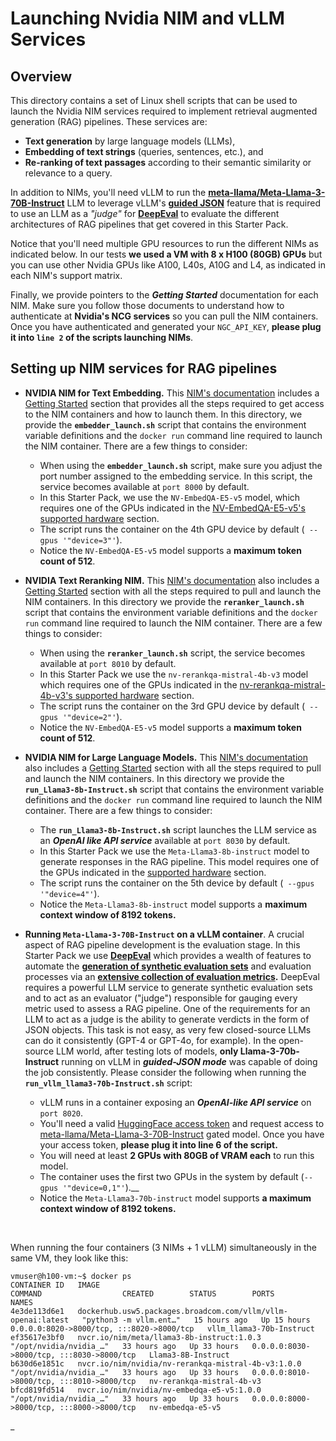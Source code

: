 # Launching Nvidia NIM and vLLM Services

## Overview

This directory contains a set of Linux shell scripts that can be used to launch the Nvidia NIM services
required to implement retrieval augmented generation (RAG) pipelines. These services are: 
- __Text generation__ by large language models (LLMs), 
- __Embedding of text strings__ (queries, sentences, etc.), and 
- __Re-ranking of text passages__ according to their semantic similarity or relevance to a query. 

In addition to NIMs, you'll need vLLM to run the 
__[meta-llama/Meta-Llama-3-70B-Instruct](https://huggingface.co/meta-llama/Meta-Llama-3-70B-Instruct)__ 
LLM to leverage vLLM's __[guided JSON](https://docs.vllm.ai/en/latest/serving/openai_compatible_server.html)__
feature that is required to use an LLM as a _"judge"_ for 
__[DeepEval](https://docs.confident-ai.com/docs/getting-started)__ to evaluate the different architectures of 
RAG pipelines that get covered in this Starter Pack.

Notice that you'll need multiple GPU resources to run the different NIMs as indicated below. In our 
tests __we used a VM with 8 x H100 (80GB) GPUs__ but you can use other Nvidia GPUs like A100, L40s, 
A10G and L4, as indicated in each NIM's support matrix.

Finally, we provide pointers to the ___Getting Started___ documentation for each NIM. Make sure you follow those
documents to understand how to authenticate at __Nvidia's NCG services__ so you can pull the NIM containers. Once you have 
authenticated and generated your `NGC_API_KEY`, __please plug it into `line 2` of the scripts launching NIMs__.

## Setting up NIM services for RAG pipelines


- __NVIDIA NIM for Text Embedding.__ This 
[NIM's documentation](https://docs.nvidia.com/nim/nemo-retriever/text-embedding/latest/index.html) includes a 
[Getting Started](https://docs.nvidia.com/nim/nemo-retriever/text-embedding/latest/getting-started.html) 
section that provides all the steps required to get access to the NIM containers and how to launch them. In this
directory, we provide the __`embedder_launch.sh`__ script that contains the environment variable definitions
and the `docker run` command line required to launch the NIM container. There are a 
few things to consider:
  - When using the __`embedder_launch.sh`__ script, make sure you adjust the port number assigned to the
embedding service. In this script, the service becomes available at `port 8000` by default.
  - In this Starter Pack, we use the `NV-EmbedQA-E5-v5` model, which requires one of the GPUs indicated
in the [NV-EmbedQA-E5-v5's supported hardware](https://docs.nvidia.com/nim/nemo-retriever/text-embedding/latest/support-matrix.html#supported-hardware)
section.
  - The script runs the container on the 4th GPU device by default (` --gpus '"device=3"'`).
  - Notice the `NV-EmbedQA-E5-v5` model supports a __maximum token count of 512__.
  

- __NVIDIA Text Reranking NIM.__ This
  [NIM's documentation](https://docs.nvidia.com/nim/nemo-retriever/text-reranking/latest/index.html) also includes a
  [Getting Started](https://docs.nvidia.com/nim/nemo-retriever/text-reranking/latest/getting-started.html)
  section with all the steps required to pull and launch the NIM containers. In this
  directory we provide the __`reranker_launch.sh`__ script that contains the environment variable definitions
  and the `docker run` command line required to launch the NIM container. There are a
  few things to consider:
  - When using the __`reranker_launch.sh`__ script, the service becomes available at `port 8010` by default.
  - In this Starter Pack we use the `nv-rerankqa-mistral-4b-v3` model which requires one of the GPUs indicated
  in the [nv-rerankqa-mistral-4b-v3's supported hardware](https://docs.nvidia.com/nim/nemo-retriever/text-reranking/latest/support-matrix.html#supported-hardware)
   section.
   -  The script runs the container on the 3rd GPU device by default (` --gpus '"device=2"'`). 
   - Notice the `NV-EmbedQA-E5-v5` model supports a __maximum token count of 512__.


- __NVIDIA  NIM for Large Language Models.__ This
  [NIM's documentation](https://docs.nvidia.com/nim/large-language-models/latest/introduction.html) also includes a
  [Getting Started](https://docs.nvidia.com/nim/large-language-models/latest/getting-started.html)
  section with all the steps required to pull and launch the NIM containers. In this
  directory we provide the __`run_Llama3-8b-Instruct.sh`__ script that contains the environment variable definitions
  and the `docker run` command line required to launch the NIM container. There are a
  few things to consider:
  - The __`run_Llama3-8b-Instruct.sh`__ script launches the LLM service as an ___OpenAI like API service___ 
available at `port 8030` by default.
  - In this Starter Pack we use the `Meta-Llama3-8b-instruct` model to generate responses in the RAG pipeline. This model
requires one of the GPUs indicated in the [supported hardware](https://docs.nvidia.com/nim/large-language-models/latest/support-matrix.html#meta-llama-3-8b-instruct)
section.
  -  The script runs the container on the 5th device by default (` --gpus '"device=4"'`).
  - Notice the `Meta-Llama3-8b-instruct` model supports a __maximum context window of 8192 tokens.__


- __Running `Meta-Llama-3-70B-Instruct` on a vLLM container__. A crucial aspect of RAG pipeline development
is the evaluation stage. In this Starter Pack we use __[DeepEval](https://docs.confident-ai.com/docs/getting-started)__
which provides a wealth of features to automate the __[generation of synthetic evaluation sets](https://docs.confident-ai.com/docs/evaluation-datasets-synthetic-data)__
and evaluation processes via an __[extensive collection of evaluation metrics](https://docs.confident-ai.com/docs/metrics-introduction).__ DeepEval
requires a powerful LLM service to generate synthetic evaluation sets and to act as an evaluator ("judge") responsible for
gauging every metric used to assess a RAG pipeline. One of the requirements for an LLM to act as a judge is the ability
to generate verdicts in the form of JSON objects. This task is not easy, as very few closed-source LLMs can do it
consistently (GPT-4 or GPT-4o, for example). In the open-source LLM world, after testing lots of models, __only 
Llama-3-70b-Instruct__ running on vLLM in ___guided-JSON mode___ was capable of doing the job consistently. Please consider
the following when running the __`run_vllm_llama3-70b-Instruct.sh`__ script:
  - vLLM runs in a container exposing an ___OpenAI-like API service___ on `port 8020`.
  - You'll need a valid [HuggingFace access token](https://huggingface.co/docs/hub/en/security-tokens) and request access to
  [meta-llama/Meta-Llama-3-70B-Instruct](https://huggingface.co/meta-llama/Meta-Llama-3-70B-Instruct) gated model. Once you have
your access token, __please plug it into line 6 of the script.__
  - You will need at least __2 GPUs with 80GB of VRAM each__ to run this model.
  - The container uses the first two GPUs in the system by default (`--gpus '"device=0,1"'`).__
  - Notice the `Meta-Llama3-70b-instruct` model supports __a maximum context window of 8192 tokens.__

 <br>

When running the four containers (3 NIMs + 1 vLLM) simultaneously in the same VM, they look like this:
```
vmuser@h100-vm:~$ docker ps
CONTAINER ID   IMAGE                                                          COMMAND                  CREATED        STATUS        PORTS                                       NAMES
4e3de113d6e1   dockerhub.usw5.packages.broadcom.com/vllm/vllm-openai:latest   "python3 -m vllm.ent…"   15 hours ago   Up 15 hours   0.0.0.0:8020->8000/tcp, :::8020->8000/tcp   vllm_llama3-70b-Instruct
ef35617e3bf0   nvcr.io/nim/meta/llama3-8b-instruct:1.0.3                      "/opt/nvidia/nvidia_…"   33 hours ago   Up 33 hours   0.0.0.0:8030->8000/tcp, :::8030->8000/tcp   Llama3-8B-Instruct
b630d6e1851c   nvcr.io/nim/nvidia/nv-rerankqa-mistral-4b-v3:1.0.0             "/opt/nvidia/nvidia_…"   33 hours ago   Up 33 hours   0.0.0.0:8010->8000/tcp, :::8010->8000/tcp   nv-rerankqa-mistral-4b-v3
bfcd819fd514   nvcr.io/nim/nvidia/nv-embedqa-e5-v5:1.0.0                      "/opt/nvidia/nvidia_…"   33 hours ago   Up 33 hours   0.0.0.0:8000->8000/tcp, :::8000->8000/tcp   nv-embedqa-e5-v5
```


_



